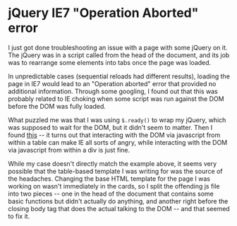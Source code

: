 # jQuery IE7 "Operation Aborted" error

I just got done troubleshooting an issue with a page with some jQuery on it. The jQuery was in a script called from the head of the document, and its job was to rearrange some elements into tabs once the page was loaded.

In unpredictable cases (sequential reloads had different results), loading the page in IE7 would lead to an "Operation aborted" error that provided no additional information. Through some googling, I found out that this was probably related to IE choking when some script was run against the DOM before the DOM was fully loaded.

What puzzled me was that I was using <code>$.ready()</code> to wrap my jQuery, which was supposed to wait for the DOM, but it didn't seem to matter. Then I found <a href="http://channel9.msdn.com/ShowPost.aspx?PostID=215410#215410">this</a> -- it turns out that interacting with the DOM via javascript from within a table can make IE all sorts of angry, while interacting with the DOM via javascript from within a div is just fine.

While my case doesn't directly match the example above, it seems very possible that the table-based template I was writing for was the source of the headaches. Changing the base HTML template for the page I was working on wasn't immediately in the cards, so I split the offending js file into two pieces -- one in the head of the document that contains some basic functions but didn't actually do anything, and another right before the closing body tag that does the actual talking to the DOM -- and that seemed to fix it.

